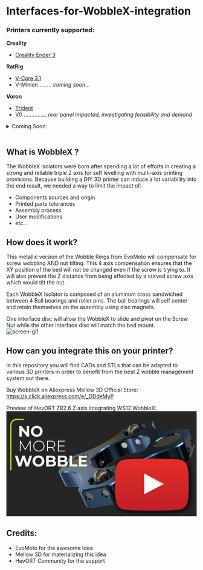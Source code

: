 # Interfaces-for-WobbleX-integration

### Printers currently supported:
**Creality**
   - [Creality Ender 3](https://github.com/MirageC79/Interfaces-for-WobbleX-integration/tree/main/Creality/Ender3)

**RatRig**
   - [V-Core 3.1](https://github.com/MirageC79/Interfaces-for-WobbleX-integration/blob/main/RatRig/VCore3.1)  
   - V-Minion ........ *coming soon...*  

**Voron**
   - [Trident](https://github.com/MirageC79/Interfaces-for-WobbleX-integration/tree/main/Voron/Trident)  
   - V0 ............... *rear panel impacted, investigating feasibility and demand*  
<details><summary> Coming Soon: </summary>
<p>  


**VzBoT**
   - VZ235 ........... Currently not possible, clashing with RSCS ducting.
   - VZ330 ........... Currently not possible, clashing with RSCS ducting. 
</p>
</details>
<br>

## What is WobbleX ?
The WobbleX isolators were born after spending a lot of efforts in creating a strong and reliable triple Z axis for self levelling with multi-axis printing provisions.
Because building a DIY 3D printer can induce a lot variability into the end result, we needed a way to limit the impact of:
- Components sources and origin
- Printed parts tolerances
- Assembly process
- User modifications 
- etc...

## How does it work?
This metallic version of the Wobble Rings from EvoMoto will compensate for screw wobbling AND nut tilting.  This 4 axis compensation ensures that the XY position of the bed will not be changed even if the screw is trying to.  It will also prevent the Z distance from being affected by a curved screw axis which would tilt the nut.

Each WobbleX Isolator is composed of an aluminum cross sandwiched between 4 Ball bearings and roller pins. The ball bearings will self center and retain themselves on the assembly using disc magnets.

One interface disc will allow the WobbleX to slide and pivot on the Screw Nut while the other interface disc will match the bed mount.  
![screen-gif](./Pictures/WobbleX_Gif12fps.gif)

## How can you integrate this on your printer?
In this repository you will find CADs and STLs that can be adapted to various 3D printers in order to benefit from the best Z wobble management system out there.

Buy WobbleX on Aliexpress Mellow 3D Official Store: https://s.click.aliexpress.com/e/_DDdeMyP

Preview of HevORT ZR2.6 Z axis integrating WS12 WobbleX:
[![Video](/Pictures/YT_ZR2.6_Preview.jpg)](https://www.youtube.com/watch?v=mLhklORNFBQ)

## Credits:
- EvoMoto for the awesome Idea
- Mellow 3D for materializing this idea
- HevORT Community for the support


